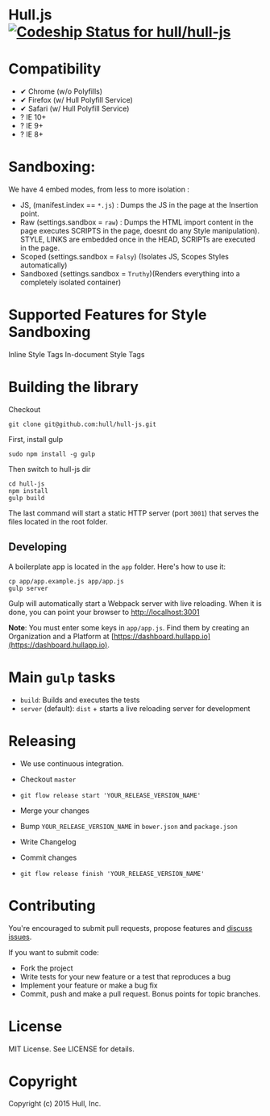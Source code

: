 # Hull.js [ ![Codeship Status for hull/hull-js](https://circleci.com/gh/hull/hull-js/tree/develop.png?circle-token=26a17dad6ac378f6028a460a5857d5ca15a8aa13) ](https://circleci.com/gh/hull/hull-js)

# Compatibility
* ✔ Chrome (w/o Polyfills)
* ✔ Firefox (w/ Hull Polyfill Service)
* ✔ Safari (w/ Hull Polyfill Service)
* ? IE 10+
* ? IE 9+
* ? IE 8+

# Sandboxing: 
We have 4 embed modes, from less to more isolation :
- JS, (manifest.index == `*.js`) : Dumps the JS in the page at the Insertion point.
- Raw (settings.sandbox = `raw`) : Dumps the HTML import content in the page executes SCRIPTS in the page, doesnt do any Style manipulation). STYLE, LINKS are embedded once in the HEAD, SCRIPTs are executed in the page.
- Scoped (settings.sandbox = `Falsy`) (Isolates JS, Scopes Styles automatically)
- Sandboxed (settings.sandbox = `Truthy`)(Renders everything into a completely isolated container)

# Supported Features for Style Sandboxing
Inline Style Tags
In-document Style Tags


# Building the library

Checkout

    git clone git@github.com:hull/hull-js.git

First, install gulp

    sudo npm install -g gulp

Then switch to hull-js dir

    cd hull-js
    npm install
    gulp build

The last command will start a static HTTP server (port `3001`) that serves the files located in the root folder.

## Developing

A boilerplate app is located in the `app` folder. Here's how to use it:

```
cp app/app.example.js app/app.js
gulp server
```

Gulp will automatically start a Webpack server with live reloading.
When it is done, you can point your browser to [http://localhost:3001](http://localhost:3001)

__Note__: You must enter some keys in `app/app.js`. Find them by creating an Organization and a Platform at [https://dashboard.hullapp.io](https://dashboard.hullapp.io).

# Main `gulp` tasks

* `build`: Builds and executes the tests
* `server` (default): `dist` + starts a live reloading server for development

# Releasing

* We use continuous integration.

* Checkout `master`
* `git flow release start 'YOUR_RELEASE_VERSION_NAME'`
* Merge your changes
* Bump `YOUR_RELEASE_VERSION_NAME` in `bower.json` and `package.json`
* Write Changelog
* Commit changes
* `git flow release finish 'YOUR_RELEASE_VERSION_NAME'`

# Contributing
You're encouraged to submit pull requests,
propose features and [discuss issues](http://github.com/hull/hull.js/issues).

If you want to submit code:

* Fork the project
* Write tests for your new feature or a test that reproduces a bug
* Implement your feature or make a bug fix
* Commit, push and make a pull request. Bonus points for topic branches.

# License
MIT License. See LICENSE for details.

# Copyright
Copyright (c) 2015 Hull, Inc.
